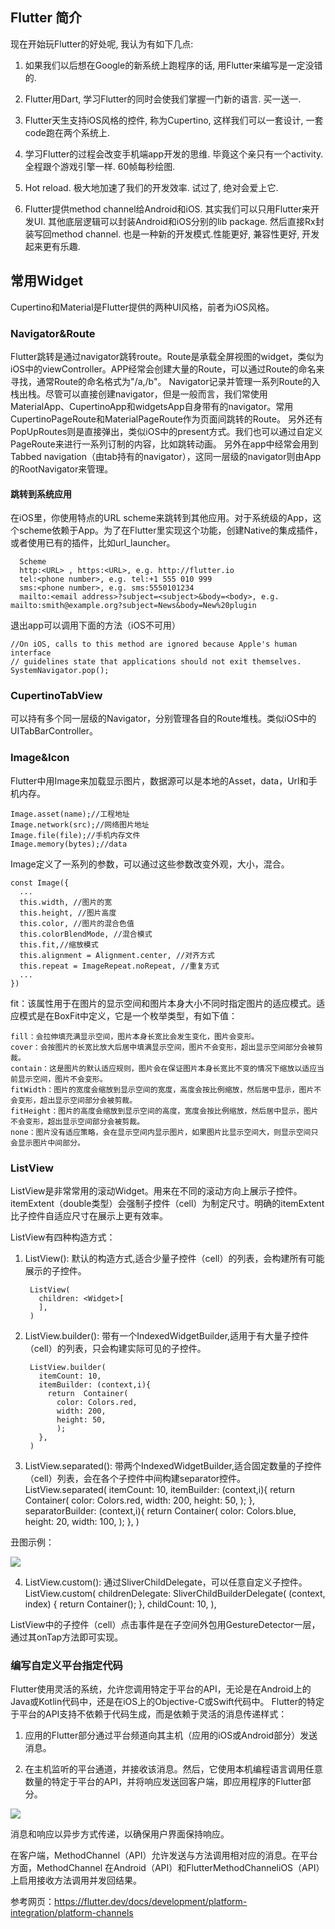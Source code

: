 ##  Flutter 简介
现在开始玩Flutter的好处呢, 我认为有如下几点:
1. 如果我们以后想在Google的新系统上跑程序的话, 用Flutter来编写是一定没错的.

2. Flutter用Dart, 学习Flutter的同时会使我们掌握一门新的语言. 买一送一.


3. Flutter天生支持iOS风格的控件, 称为Cupertino, 这样我们可以一套设计, 一套code跑在两个系统上.


4. 学习Flutter的过程会改变手机端app开发的思维. 毕竟这个亲只有一个activity. 全程跟个游戏引擎一样. 60帧每秒绘图.

5. Hot reload. 极大地加速了我们的开发效率. 试过了, 绝对会爱上它.

6. Flutter提供method channel给Android和iOS. 其实我们可以只用Flutter来开发UI. 其他底层逻辑可以封装Android和iOS分别的lib package. 然后直接Rx封装写回method channel. 也是一种新的开发模式.性能更好, 兼容性更好, 开发起来更有乐趣.

## 常用Widget
Cupertino和Material是Flutter提供的两种UI风格，前者为iOS风格。

### Navigator&Route

Flutter跳转是通过navigator跳转route。Route是承载全屏视图的widget，类似为iOS中的viewController。APP经常会创建大量的Route，可以通过Route的命名来寻找，通常Route的命名格式为"/a,/b"。
Navigator记录并管理一系列Route的入栈出栈。尽管可以直接创建navigator，但是一般而言，我们常使用MaterialApp、CupertinoApp和widgetsApp自身带有的navigator。常用CupertinoPageRoute和MaterialPageRoute作为页面间跳转的Route。
另外还有PopUpRoutes则是直接弹出，类似iOS中的present方式。我们也可以通过自定义PageRoute来进行一系列订制的内容，比如跳转动画。
另外在app中经常会用到Tabbed navigation（由tab持有的navigator），这同一层级的navigator则由App的RootNavigator来管理。

#### 跳转到系统应用
在iOS里，你使用特点的URL scheme来跳转到其他应用。对于系统级的App，这个scheme依赖于App。为了在Flutter里实现这个功能，创建Native的集成插件，或者使用已有的插件，比如url_launcher。

      Scheme  
      http:<URL> , https:<URL>, e.g. http://flutter.io
      tel:<phone number>, e.g. tel:+1 555 010 999
      sms:<phone number>, e.g. sms:5550101234
      mailto:<email address>?subject=<subject>&body=<body>, e.g. mailto:smith@example.org?subject=News&body=New%20plugin

退出app可以调用下面的方法（iOS不可用）

    //On iOS, calls to this method are ignored because Apple's human interface
    // guidelines state that applications should not exit themselves.
    SystemNavigator.pop();

### CupertinoTabView

可以持有多个同一层级的Navigator，分别管理各自的Route堆栈。类似iOS中的UITabBarController。


### Image&Icon
Flutter中用Image来加载显示图片，数据源可以是本地的Asset，data，Url和手机内存。

    Image.asset(name);//工程地址
    Image.network(src);//网络图片地址
    Image.file(file);//手机内存文件
    Image.memory(bytes);//data
Image定义了一系列的参数，可以通过这些参数改变外观，大小，混合。

    const Image({
      ...
      this.width, //图片的宽
      this.height, //图片高度
      this.color, //图片的混合色值
      this.colorBlendMode, //混合模式
      this.fit,//缩放模式
      this.alignment = Alignment.center, //对齐方式
      this.repeat = ImageRepeat.noRepeat, //重复方式
      ...
    })

fit：该属性用于在图片的显示空间和图片本身大小不同时指定图片的适应模式。适应模式是在BoxFit中定义，它是一个枚举类型，有如下值：

    fill：会拉伸填充满显示空间，图片本身长宽比会发生变化，图片会变形。
    cover：会按图片的长宽比放大后居中填满显示空间，图片不会变形，超出显示空间部分会被剪裁。
    contain：这是图片的默认适应规则，图片会在保证图片本身长宽比不变的情况下缩放以适应当前显示空间，图片不会变形。
    fitWidth：图片的宽度会缩放到显示空间的宽度，高度会按比例缩放，然后居中显示，图片不会变形，超出显示空间部分会被剪裁。
    fitHeight：图片的高度会缩放到显示空间的高度，宽度会按比例缩放，然后居中显示，图片不会变形，超出显示空间部分会被剪裁。
    none：图片没有适应策略，会在显示空间内显示图片，如果图片比显示空间大，则显示空间只会显示图片中间部分。

### ListView

  ListView是非常常用的滚动Widget。用来在不同的滚动方向上展示子控件。itemExtent（double类型）会强制子控件（cell）为制定尺寸。明确的itemExtent比子控件自适应尺寸在展示上更有效率。

  ListView有四种构造方式：
  1. ListView():
  默认的构造方式,适合少量子控件（cell）的列表，会构建所有可能展示的子控件。

          ListView(
            children: <Widget>[  
            ],
          )

  2. ListView.builder():
  带有一个IndexedWidgetBuilder,适用于有大量子控件（cell）的列表，只会构建实际可见的子控件。

          ListView.builder(
            itemCount: 10,
            itemBuilder: (context,i){
              return  Container(
                color: Colors.red,
                width: 200,
                height: 50,
                );
            },
          )


  3. ListView.separated():
  带两个IndexedWidgetBuilder,适合固定数量的子控件（cell）列表，会在各个子控件中间构建separator控件。
          ListView.separated(
            itemCount: 10,
            itemBuilder: (context,i){
              return  Container(
                color: Colors.red,
                width: 200,
                height: 50,
              );
            },
            separatorBuilder: (context,i){
              return Container(
                color: Colors.blue,
                height: 20,
                width: 100,
              );
            },
          )    

丑图示例：

![](./README/images/listview_separetor.png)

4. ListView.custom():
通过SliverChildDelegate，可以任意自定义子控件。
        ListView.custom(
         childrenDelegate: SliverChildBuilderDelegate(
           (context, index) {
             return Container();
           },
           childCount: 10,
         ),

ListView中的子控件（cell）点击事件是在子空间外包用GestureDetector一层，通过其onTap方法即可实现。


### 编写自定义平台指定代码

Flutter使用灵活的系统，允许您调用特定于平台的API，无论是在Android上的Java或Kotlin代码中，还是在iOS上的Objective-C或Swift代码中。
Flutter的特定于平台的API支持不依赖于代码生成，而是依赖于灵活的消息传递样式：

1. 应用的Flutter部分通过平台频道向其主机（应用的iOS或Android部分）发送消息。

2. 在主机监听的平台通道，并接收该消息。然后，它使用本机编程语言调用任意数量的特定于平台的API，并将响应发送回客户端，即应用程序的Flutter部分。


![](./README/images/PlatformChannels.png)


消息和响应以异步方式传递，以确保用户界面保持响应。

在客户端，MethodChannel（API）允许发送与方法调用相对应的消息。在平台方面，MethodChannel 在Android（API）和FlutterMethodChanneliOS（API）上启用接收方法调用并发回结果。

参考网页：https://flutter.dev/docs/development/platform-integration/platform-channels
